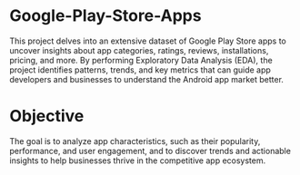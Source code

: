 # Google-Play-Store-Apps

This project delves into an extensive dataset of Google Play Store apps to uncover insights about app categories, ratings, reviews, installations, pricing, and more. By performing Exploratory Data Analysis (EDA), the project identifies patterns, trends, and key metrics that can guide app developers and businesses to understand the Android app market better.

# Objective 
The goal is to analyze app characteristics, such as their popularity, performance, and user engagement, and to discover trends and actionable insights to help businesses thrive in the competitive app ecosystem.
